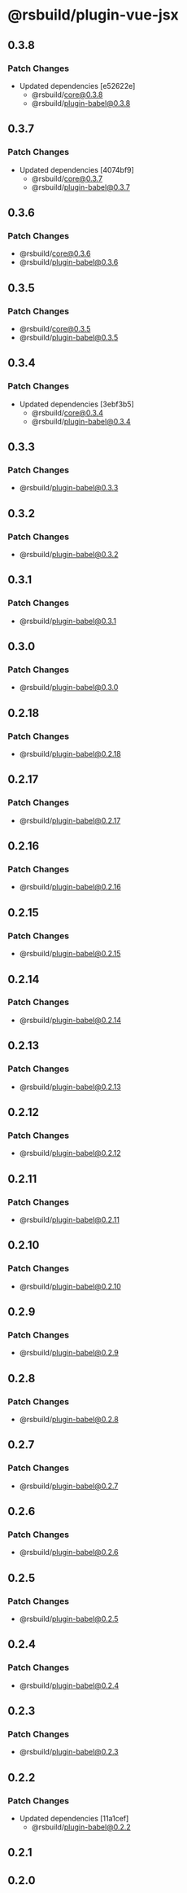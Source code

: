 # @rsbuild/plugin-vue-jsx

## 0.3.8

### Patch Changes

- Updated dependencies [e52622e]
  - @rsbuild/core@0.3.8
  - @rsbuild/plugin-babel@0.3.8

## 0.3.7

### Patch Changes

- Updated dependencies [4074bf9]
  - @rsbuild/core@0.3.7
  - @rsbuild/plugin-babel@0.3.7

## 0.3.6

### Patch Changes

- @rsbuild/core@0.3.6
- @rsbuild/plugin-babel@0.3.6

## 0.3.5

### Patch Changes

- @rsbuild/core@0.3.5
- @rsbuild/plugin-babel@0.3.5

## 0.3.4

### Patch Changes

- Updated dependencies [3ebf3b5]
  - @rsbuild/core@0.3.4
  - @rsbuild/plugin-babel@0.3.4

## 0.3.3

### Patch Changes

- @rsbuild/plugin-babel@0.3.3

## 0.3.2

### Patch Changes

- @rsbuild/plugin-babel@0.3.2

## 0.3.1

### Patch Changes

- @rsbuild/plugin-babel@0.3.1

## 0.3.0

### Patch Changes

- @rsbuild/plugin-babel@0.3.0

## 0.2.18

### Patch Changes

- @rsbuild/plugin-babel@0.2.18

## 0.2.17

### Patch Changes

- @rsbuild/plugin-babel@0.2.17

## 0.2.16

### Patch Changes

- @rsbuild/plugin-babel@0.2.16

## 0.2.15

### Patch Changes

- @rsbuild/plugin-babel@0.2.15

## 0.2.14

### Patch Changes

- @rsbuild/plugin-babel@0.2.14

## 0.2.13

### Patch Changes

- @rsbuild/plugin-babel@0.2.13

## 0.2.12

### Patch Changes

- @rsbuild/plugin-babel@0.2.12

## 0.2.11

### Patch Changes

- @rsbuild/plugin-babel@0.2.11

## 0.2.10

### Patch Changes

- @rsbuild/plugin-babel@0.2.10

## 0.2.9

### Patch Changes

- @rsbuild/plugin-babel@0.2.9

## 0.2.8

### Patch Changes

- @rsbuild/plugin-babel@0.2.8

## 0.2.7

### Patch Changes

- @rsbuild/plugin-babel@0.2.7

## 0.2.6

### Patch Changes

- @rsbuild/plugin-babel@0.2.6

## 0.2.5

### Patch Changes

- @rsbuild/plugin-babel@0.2.5

## 0.2.4

### Patch Changes

- @rsbuild/plugin-babel@0.2.4

## 0.2.3

### Patch Changes

- @rsbuild/plugin-babel@0.2.3

## 0.2.2

### Patch Changes

- Updated dependencies [11a1cef]
  - @rsbuild/plugin-babel@0.2.2

## 0.2.1

## 0.2.0
